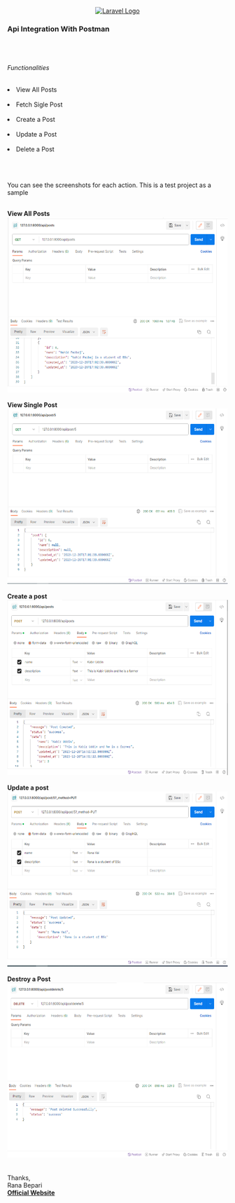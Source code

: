 <p align="center"><a href="https://laravel.com" target="_blank"><img src="https://raw.githubusercontent.com/laravel/art/master/logo-lockup/5%20SVG/2%20CMYK/1%20Full%20Color/laravel-logolockup-cmyk-red.svg" width="400" alt="Laravel Logo"></a></p>

<h3>Api Integration With Postman</h3><br><br>
<h6>Functionalities</h6>
<li>View All Posts</li> <br>
<li>Fetch Sigle Post</li><br>
<li>Create a Post</li><br>
<li>Update a Post</li><br>
<li>Delete a Post</li><br>
<br><br>
<p>You can see the screenshots for each action. This is a test project as a sample</p>
<br> <strong>View All Posts</strong> <br>
<img src="/screenshots/all_posts.png" height="400px"><br>
<br> <strong>View Single Post</strong> <br>
<img src="/screenshots/single_post.png" height="400px"><br>
<br> <strong>Create a post</strong> <br>
<img src="/screenshots/create_post.png" height="400px"><br>
<br> <strong>Update a post</strong> <br>
<img src="/screenshots/update_post.png" height="400px"><br>
<br> <strong>Destroy a Post</strong> <br>
<img src="/screenshots/destroy_post.png" height="400px"><br>
<br>
<br>
Thanks,<br>
Rana Bepari<br>
<a href="https://ranasvc.com"><strong>Official Website</strong></a>


